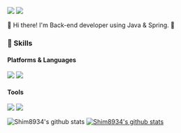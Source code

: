 <p>
  <a href="http://https://shim8934.github.io/" target="_blank"><img src="https://img.shields.io/badge/Blog-DD0B78?style=flat-square&logo=GitHub%20Sponsors&logoColor=white"/></a>
  <a href="mailto:shim8934@gmail.com" target="_blank"><img src="https://img.shields.io/badge/iscowkite@gmail.com-EA4335?style=flat-square&logo=Gmail&logoColor=white"/></a>
</p>

<p>
  👋  Hi there! I'm Back-end developer using Java & Spring. 🚀
</p>

### 💪 Skills
#### Platforms & Languages
<p>
  <img src="https://img.shields.io/badge/Java-007396?style=flat-square&logo=Java&logoColor=white"/>
  <img src="https://img.shields.io/badge/Kubernetes-326CE5?style=flat-square&logo=Kubernetes&logoColor=white"/>
</p>

#### Tools
<p>
  <img src="https://img.shields.io/badge/Git-F05032?style=flat-square&logo=Git&logoColor=white"/>
    <img src="https://img.shields.io/badge/IntelliJ-000000?style=flat-square&logo=Git&logoColor=white"/>
</p>

![Shim8934's github stats](https://github-readme-stats.vercel.app/api?username=Shim8934&show_icons=true)
[![Shim8934's github stats](https://github-readme-stats.vercel.app/api/top-langs/?username=Shim8934&show_icons=true&hide_border=true&title_color=004386&icon_color=004386&layout=compact)](https://github.com/Shim8934)

<!---
Shim8934/Shim8934 is a ✨ special ✨ repository because its `README.md` (this file) appears on your GitHub profile.
You can click the Preview link to take a look at your changes.
--->
